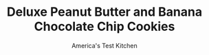 ---
layout: ../../layouts/MarkdownPostLayout.astro
title: Deluxe Peanut Butter and Banana Chocolate Chip Cookies
author: America's Test Kitchen
pubDate: 2023-03-15
description: "Chocolate cookies are great, but sometimes they need a helping hand-or two."
image_url: https://res.cloudinary.com/hksqkdlah/image/upload/ar_1:1,c_fill,dpr_2.0,f_auto,fl_lossy.progressive.strip_profile,g_faces:auto,q_auto:low,w_344/7934_sfs-pbandbananacookies-1-277657
tags: ["Desserts or Baked Goods","Chocolate","Cookies","Cook's Extras"]
calories: 4318
protein: 1
carbohydrates: 10
fats: 
fiber: 
ingredients: ["2 cups (10 ounces), all-purpose flour","1/2 teaspoon, baking soda","8 tablespoons (1 stick), unsalted butter, softened","2 ounces, cream cheese, softened","1/2 cup packed (3½ ounces), light brown sugar","1/2 cup (3½ ounces), granulated sugar","1/2 cup, chunky peanut butter","1/4 cup, mashed banana","1 large, egg","2 teaspoons, vanilla extract","1/2 cup (3 ounces), semisweet chocolate chips","1/2 cup, dried banana chips, chopped"]
serves: 48
time: "1 hour, plus 20 minutes cooling"
instructions: ["MIX COOKIES: Adjust oven racks to upper-middle and lower-middle positions and heat oven to 350 degrees. Line 2 baking sheets with parchment paper. Combine flour and baking soda in bowl. With electric mixer on medium-high speed, beat butter, cream cheese, and sugars until light and fluffy, about 2 minutes. Add peanut butter, banana, egg, and vanilla and mix until incorporated. Reduce speed to low, and add flour mixture and mix until just combined. Stir in chocolate chips and banana chips.","SCOOP COOKIES: Roll dough into 1½-inch balls. Place balls 2 inches apart on prepared baking sheets. Using fork, gently press crisscross pattern in top of each cookie. Bake until golden, 12 to 14 minutes, switching and rotating sheets halfway through baking. Cool 5 minutes on sheets, then transfer to wire rack and cool completely. Repeat with remaining dough. (Cookies can be stored in airtight container for 3 days.)"]
nutrition: ["44 mg Potassium","22 mg Phosphorus","6 mg Calcium","9 mg Magnesium","20 mg Sodium","4 g Fat","1 g Monounsaturated","10 mg Cholesterol","2 g Saturated","9 µg Folic acid","5 µg Folate (food)","5 g Sugars","3 g Water","10 g Carbs","20 µg Folate equivalent (total)","1 g Protein","22 µg Vitamin A","89 kcal Energy","4 g Sugars, added","4318 calories"]
notes: "You will need 1 ripe banana for this recipe."
---